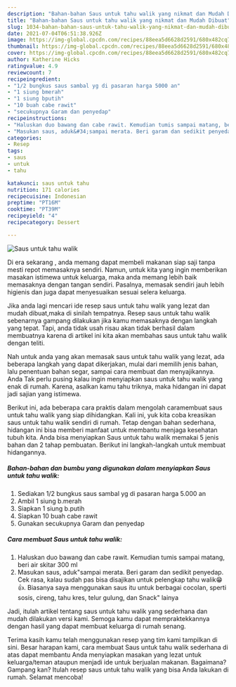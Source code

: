 ```yaml
---
description: "Bahan-bahan Saus untuk tahu walik yang nikmat dan Mudah Dibuat"
title: "Bahan-bahan Saus untuk tahu walik yang nikmat dan Mudah Dibuat"
slug: 1034-bahan-bahan-saus-untuk-tahu-walik-yang-nikmat-dan-mudah-dibuat
date: 2021-07-04T06:51:38.926Z
image: https://img-global.cpcdn.com/recipes/88eea5d6628d2591/680x482cq70/saus-untuk-tahu-walik-foto-resep-utama.jpg
thumbnail: https://img-global.cpcdn.com/recipes/88eea5d6628d2591/680x482cq70/saus-untuk-tahu-walik-foto-resep-utama.jpg
cover: https://img-global.cpcdn.com/recipes/88eea5d6628d2591/680x482cq70/saus-untuk-tahu-walik-foto-resep-utama.jpg
author: Katherine Hicks
ratingvalue: 4.9
reviewcount: 7
recipeingredient:
- "1/2 bungkus saus sambal yg di pasaran harga 5000 an"
- "1 siung bmerah"
- "1 siung bputih"
- "10 buah cabe rawit"
- "secukupnya Garam dan penyedap"
recipeinstructions:
- "Haluskan duo bawang dan cabe rawit. Kemudian tumis sampai matang, beri air skitar 300 ml"
- "Masukan saus, aduk&#34;sampai merata. Beri garam dan sedikit penyedap. Cek rasa, kalau sudah pas bisa disajikan untuk pelengkap tahu walik😁👍. Biasanya saya menggunakan saus itu untuk berbagai cocolan, sperti sosis, cireng, tahu kres, telur gulung, dan Snack&#34; lainya"
categories:
- Resep
tags:
- saus
- untuk
- tahu

katakunci: saus untuk tahu 
nutrition: 171 calories
recipecuisine: Indonesian
preptime: "PT16M"
cooktime: "PT39M"
recipeyield: "4"
recipecategory: Dessert

---
```



![Saus untuk tahu walik](https://img-global.cpcdn.com/recipes/88eea5d6628d2591/680x482cq70/saus-untuk-tahu-walik-foto-resep-utama.jpg)

Di era  sekarang , anda memang dapat membeli makanan siap saji tanpa mesti repot memasaknya sendiri. Namun, untuk kita yang ingin memberikan masakan istimewa untuk keluarga, maka anda memang lebih baik memasaknya dengan tangan sendiri. Pasalnya, memasak sendiri jauh lebih higienis dan juga dapat menyesuaikan sesuai selera keluarga.

Jika anda lagi mencari ide resep saus untuk tahu walik yang lezat dan mudah dibuat,maka di sinilah tempatnya. Resep saus untuk tahu walik  sebenarnya gampang dilakukan jika kamu memasaknya dengan langkah yang tepat. Tapi, anda tidak usah risau akan tidak berhasil dalam membuatnya 
karena di artikel ini kita akan membahas saus untuk tahu walik dengan teliti.  



Nah untuk anda yang akan memasak saus untuk tahu walik yang lezat, ada beberapa langkah yang dapat dikerjakan, mulai dari memilih jenis bahan, lalu penentuan bahan segar, sampai cara membuat dan menyajikannya. Anda Tak perlu pusing kalau ingin menyiapkan saus untuk tahu walik yang enak di rumah. Karena, asalkan kamu  tahu triknya, maka hidangan ini dapat jadi sajian yang istimewa.

Berikut ini, ada beberapa cara praktis  dalam mengolah caramembuat saus untuk tahu walik yang siap dihidangkan. Kali ini, yuk kita coba kreasikan saus untuk tahu walik sendiri di rumah. Tetap dengan bahan sederhana, hidangan ini bisa memberi manfaat untuk membantu menjaga kesehatan tubuh kita. Anda bisa menyiapkan Saus untuk tahu walik memakai 5 jenis bahan dan 2 tahap pembuatan. Berikut ini langkah-langkah untuk membuat hidangannya.

<!--inarticleads1-->

##### Bahan-bahan dan bumbu yang digunakan dalam menyiapkan Saus untuk tahu walik:

1. Sediakan 1/2 bungkus saus sambal yg di pasaran harga 5.000 an
1. Ambil 1 siung b.merah
1. Siapkan 1 siung b.putih
1. Siapkan 10 buah cabe rawit
1. Gunakan secukupnya Garam dan penyedap




<!--inarticleads2-->

##### Cara membuat Saus untuk tahu walik:

1. Haluskan duo bawang dan cabe rawit. Kemudian tumis sampai matang, beri air skitar 300 ml
1. Masukan saus, aduk&#34;sampai merata. Beri garam dan sedikit penyedap. Cek rasa, kalau sudah pas bisa disajikan untuk pelengkap tahu walik😁👍. Biasanya saya menggunakan saus itu untuk berbagai cocolan, sperti sosis, cireng, tahu kres, telur gulung, dan Snack&#34; lainya




Jadi, itulah artikel tentang  saus untuk tahu walik  yang sederhana dan mudah dilakukan versi kami. Semoga kamu dapat mempraktekkannya dengan hasil yang dapat membuat keluarga di rumah senang. 

Terima kasih kamu telah menggunakan resep yang tim kami tampilkan di sini. Besar harapan kami, cara membuat  Saus untuk tahu walik sederhana di atas dapat membantu Anda menyiapkan masakan yang lezat untuk keluarga/teman ataupun menjadi ide untuk berjualan makanan. Bagaimana? Gampang kan? Itulah resep saus untuk tahu walik yang bisa Anda lakukan di rumah. Selamat mencoba!

